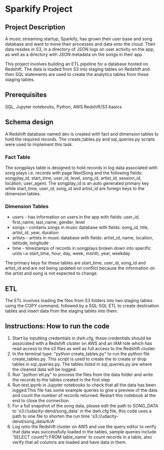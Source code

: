 # Sparkify Project

## Project Description
A music streaming startup, Sparkify, has grown their user base and song database and want to move their processes and data onto the cloud. Their data resides in S3, in a directory of JSON logs on user activity on the app, as well as a directory with JSON metadata on the songs in their app.

This project involves building an ETL pipeline for a database hosted on Redshift. The data is loaded from S3 into staging tables on Redshift and then SQL statements are used to create the analytics tables from these staging tables.

## Prerequisites
SQL, Jupyter notebooks, Python, AWS Redshift/S3 basics

## Schema design
A Redshift database named dev is created with fact and dimension tables to hold the required records. The create_tables.py and sql_queries.py scripts were used to implement this task.

### Fact Table
 The songplays table is designed to hold records in log data associated with song plays i.e. records with page NextSong and the following fields: songplay_id, start_time, user_id, level, song_id, artist_id, session_id, location, user_agent. The songplay_id is an auto generated primary key while start_time, user_id, song_id and artist_id are foreign keys to the dimension tables. 
 
### Dimension Tables
- users - has information on users in the app with fields: user_id, first_name, last_name, gender, level
- songs - contains songs in music database with fields: song_id, title, artist_id, year, duration
- artists - artists in music database with fields: artist_id, name, location, latitude, longitude
- time - timestamps of records in songplays broken down into specific units i.e start_time, hour, day, week, month, year, weekday

The primary keys for these tables are start_time, user_id, song_id and artist_id and are not being updated on conflict because the information on the artist and song is not expected to change.

## ETL

The ETL involves loading the files from S3 folders into two staging tables using the COPY command, followed by a SQL-SQL ETL to create destination tables and insert data from the staging tables into them. 

## Instructions: How to run the code
1. Start by inputting credentials in dwh.cfg, these credentials should be associated with a Redshift cluster on AWS and an IAM role which has read access to the s3 files as well as full access to the Redshift cluster. 
2. In the terminal type: "python create_tables.py" to run the python file create_tables.py. This script is used to create the  to create or drop tables in sql_queries.py. The tables listed in sql_queries.py are where the cleaned data will be logged.
3. Run "python etl.py" to process the files from the data folder and write the records to the tables created in the first step
4. Run test.ipynb in Jupyter notebooks to check that all the data has been logged.This file has some example queries to give a preview of the data and count the number of records returned. Restart this notebook at the end to close the connection.
5. For a full snapshot of the song data, please edit the path to SONG_DATA to 's3://udacity-dend/song_data' in the dwh.cfg file, this code uses a path to one file to shorten the run time 's3://udacity-dend/song_data/A/A'
6. Log onto the Redshift cluster on AWS and use the query editor to verify that data was successfully loaded in the tables, sample queries include 'SELECT count(*) FROM table_name' to count records in a table, also verify that all columns are loaded and have data in them.